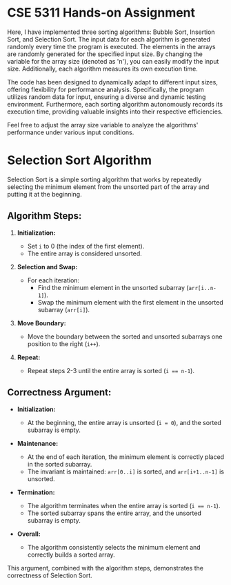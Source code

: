 # CSE 5311 Hands-on Assignment

Here, I have implemented three sorting algorithms: Bubble Sort, Insertion Sort, and Selection Sort. The input data for each algorithm is generated randomly every time the program is executed. The elements in the arrays are randomly generated for the specified input size. By changing the variable for the array size (denoted as 'n'), you can easily modify the input size. Additionally, each algorithm measures its own execution time.

The code has been designed to dynamically adapt to different input sizes, offering flexibility for performance analysis. Specifically, the program utilizes random data for input, ensuring a diverse and dynamic testing environment. Furthermore, each sorting algorithm autonomously records its execution time, providing valuable insights into their respective efficiencies.

Feel free to adjust the array size variable to analyze the algorithms' performance under various input conditions.

# Selection Sort Algorithm

Selection Sort is a simple sorting algorithm that works by repeatedly selecting the minimum element from the unsorted part of the array and putting it at the beginning.

## Algorithm Steps:

1. **Initialization:**
   - Set `i` to 0 (the index of the first element).
   - The entire array is considered unsorted.

2. **Selection and Swap:**
   - For each iteration:
     - Find the minimum element in the unsorted subarray (`arr[i..n-1]`).
     - Swap the minimum element with the first element in the unsorted subarray (`arr[i]`).

3. **Move Boundary:**
   - Move the boundary between the sorted and unsorted subarrays one position to the right (`i++`).

4. **Repeat:**
   - Repeat steps 2-3 until the entire array is sorted (`i == n-1`).

## Correctness Argument:

- **Initialization:**
  - At the beginning, the entire array is unsorted (`i = 0`), and the sorted subarray is empty.

- **Maintenance:**
  - At the end of each iteration, the minimum element is correctly placed in the sorted subarray.
  - The invariant is maintained: `arr[0..i]` is sorted, and `arr[i+1..n-1]` is unsorted.

- **Termination:**
  - The algorithm terminates when the entire array is sorted (`i == n-1`).
  - The sorted subarray spans the entire array, and the unsorted subarray is empty.

- **Overall:**
  - The algorithm consistently selects the minimum element and correctly builds a sorted array.

This argument, combined with the algorithm steps, demonstrates the correctness of Selection Sort.

